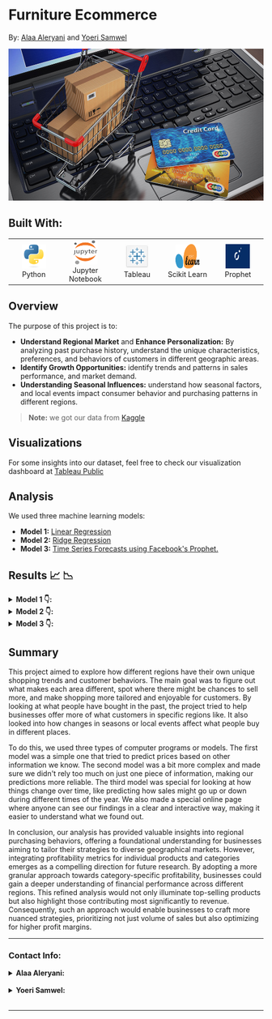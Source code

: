 # Furniture Ecommerce
By: 
[Alaa Aleryani](https://github.com/alaa-aleryani) and
[Yoeri Samwel](https://github.com/yoerisamwel)

<!-- ![ecommerce](Images/ecommerce.jpg) -->
<img src="Images/ecommerce.jpg" alt="Ecommerce" width="1000" height="300">


## Built With:

<div align="center">
  <table>
    <tr>
      <td align="center" width="96">
        <a href="http://python.org">
          <img src="./Images/python-original.svg" width="48" height="48" alt="Python" />
        </a>
        <br>Python
      </td>
      <td align="center" width="96">
        <a href="https://jupyter.org/" >
          <img src="./Images/jupyter-logo.svg" width="48" height="48" alt="Jupyter Notebook" />
        </a>
        <br>Jupyter Notebook
      </td>
      <td align="center" width="96">
        <a href="https://public.tableau.com/app/discover" >
          <img src="Images/tableau.png" width="48" height="48" alt="Tableau" />
        </a>
        <br>Tableau 
      </td>
      <td align="center" width="96">
        <a href="https://scikit-learn.org/stable/" >
          <img src="./Images/scikitlearn.png" width="48" height="48" alt="scikit learn" />
        </a>
        <br> Scikit Learn
      </td>
      <td align="center" width="96">
        <a href="https://facebook.github.io/prophet/docs/quick_start.html" >
          <img src="./Images/prophet.png" width="48" height="48" alt="Time Series Forecast" />
        </a>
        <br> Prophet
      </td>
    </tr>
  </table>
</div>

## Overview
The purpose of this project is to:
  - **Understand Regional Market** and **Enhance Personalization:** By analyzing past purchase history,  understand the unique characteristics, preferences, and behaviors of customers in different geographic areas. 
  - **Identify Growth Opportunities:** identify trends and patterns in sales performance, and market demand.
  - **Understanding Seasonal Influences:** understand how seasonal factors, and local events impact consumer behavior and purchasing patterns in different regions.

> **Note:**
> we got our data from [Kaggle](https://www.kaggle.com/datasets/dkhalidashik/superstore-furniture-sales)
>


## Visualizations
For some insights into our dataset, feel free to check our visualization dashboard at [Tableau Public](https://public.tableau.com/app/profile/alaa.al.eryani/viz/Ecommerce_17070771557310/ProfitDashboard)

## Analysis

We used three machine learning models:
  - **Model 1:** [Linear Regression](https://github.com/alaa-aleryani/Final_Project/blob/main/Analysis/Linear_Regression.ipynb) 
  - **Model 2:** [Ridge Regression](https://github.com/alaa-aleryani/Final_Project/blob/main/Analysis/Linear_Regression.ipynb)  
  - **Model 3:** [Time Series Forecasts using Facebook's Prophet.](https://github.com/alaa-aleryani/Final_Project/blob/main/Analysis/Sales_TimeSeries_Prediction_Prophet.ipynb)
  

## Results 📈 📉


<!-- Hidden Pictures -->
<!-- Model 1 -->

<details>
<summary><b> Model 1 👇:</b></summary>
  
Our first step in the analysis used a `Linear Regression` model to predict the Original Price by looking at various factors. We chose this model for its simplicity and ease of understanding. It helped us see how different variables influence the price. Although it's straightforward to use, the model's accuracy score of 64% in our tests shows it's not entirely accurate. This result suggests that we might need to consider more advanced methods in future to improve our predictions.

  <img width="674" alt="Model 1 Result" src="./Images/regression_fit_plot_model_1.png"> <br>

This graph visualizes the `linear regression` model's predictions, showing how the target variable (e.g., 'Original_Price') changes as a function of the 'Quantity' feature, alongside actual data points for comparison.

</details>


<!-- Model 2 -->

<details>
<summary><b> Model 2 👇:</b></summary>

The `Ridge Regression` model showed exceptionally high performance on the test data for predicting the Original Price, with an almost negligible error (MAE) of 0.0007296897175481192 and a nearly perfect score (R²) of 0.9999999999955044. However, these near-perfect results suggest the possibility of overfitting, where the model might have learned the training data too closely, including its noise and outliers, rather than capturing the underlying pattern. This concern arises because models that perform too well on the training data often struggle to generalize to new, unseen data, leading to less accurate predictions in real-world scenarios. While the model's high accuracy initially appears impressive, it raises questions about its ability to perform consistently across different datasets. 
  
  <img width="676" alt="Model 2 Result" src="./Images/regression_fit_plot_model_2.png"> <br>

This graph illustrates the `Ridge Regression` model's predictions, demonstrating the relationship between the target variable (e.g., 'Original_Price') and the 'Quantity' feature, juxtaposed with actual data points for contextual comparison.
  
</details>


<!-- Model 3 -->

<details>
<summary><b> Model 3 👇:</b></summary>
  
For the last model we used `Time Series Forecast` using Facebook's open source library `Prophet`, which was released as an open source on February 2017. We chose this model for its ease of use and because it automatically handles missing data, outliers, and holidays. However, because of it's limited features it may not be effective for many forecasting tasks.

  <details>
  <summary><b> Forecasting graph:</b></summary>
    <img width="668" alt="Model 3 Result1" src="./Images/Sales_Forecasting_Prophet.png"> <br>
  This graph illustrates a one year sales forecast based on historical data. Giving us a trend with the averages and a high and low amounts that we could expect. 
  </details>


  <details>
  <summary><b> Trend graph:</b></summary>
    <img width="668" alt="Model 3 Result2" src="./Images/forecast_sales_trend.png"> <br>
  In this trend graph, we could see that the trend line demonstrates a subtle decline with a high level of certainity for the first couple of months. Then the uncertainity boundries increases over time.
  </details>

  <details>
  <summary><b> Seasonality trend graph:</b></summary>
    <img width="668" alt="Model 3 Result3" src="./Images/Seasonality_forecast_Prophet.png"> <br>
  For the daily trend, we see that tuesdays are the high days and wednesdays are the low days. 
  For the yearly trend, we see that February tend to have the highest sales. Then comes April then August.
  </details>

</details>


## Summary

This project aimed to explore how different regions have their own unique shopping trends and customer behaviors. The main goal was to figure out what makes each area different, spot where there might be chances to sell more, and make shopping more tailored and enjoyable for customers. By looking at what people have bought in the past, the project tried to help businesses offer more of what customers in specific regions like. It also looked into how changes in seasons or local events affect what people buy in different places.

To do this, we used three types of computer programs or models. The first model was a simple one that tried to predict prices based on other information we know. The second model was a bit more complex and made sure we didn't rely too much on just one piece of information, making our predictions more reliable. The third model was special for looking at how things change over time, like predicting how sales might go up or down during different times of the year. We also made a special online page where anyone can see our findings in a clear and interactive way, making it easier to understand what we found out.

In conclusion, our analysis has provided valuable insights into regional purchasing behaviors, offering a foundational understanding for businesses aiming to tailor their strategies to diverse geographical markets. However, integrating profitability metrics for individual products and categories emerges as a compelling direction for future research. By adopting a more granular approach towards category-specific profitability, businesses could gain a deeper understanding of financial performance across different regions. This refined analysis would not only illuminate top-selling products but also highlight those contributing most significantly to revenue. Consequently, such an approach would enable businesses to craft more nuanced strategies, prioritizing not just volume of sales but also optimizing for higher profit margins.

---

### Contact Info:

<details>
<summary><b> Alaa Aleryani:</b></summary>   <br>
  <a href="mailto:alaaaleryani31@gmail.com">
    <img align="left" alt="Alaa's email" width="25px" height="25"
      src="https://cdn1.iconfinder.com/data/icons/google-new-logos-1/32/gmail_new_logo-256.png">
  </a> 
  <a href="https://www.linkedin.com/in/alaa-aleryani-6183a121b/"> 
    <img align="left" alt="Alaa's LinkedIn Page" width="25px" height="25"
      src="https://cdn2.iconfinder.com/data/icons/social-media-with-original-colors/256/icon-linkedin.png">
</a>
</details>


<br>


<details>
<summary><b> Yoeri Samwel:</b></summary> <br>
  <a href="mailto:yoerisamwel@gmail.com">
    <img align="left" width="25px" alt="Yoeri's email" src="https://cdn1.iconfinder.com/data/icons/google-new-logos-1/32/gmail_new_logo-256.png">
  </a>
  <a href="https://www.linkedin.com/in/yoeri-samwel-07301826"> 
    <img align="left" alt="Yoeri's LinkedIn Page" width="25px" height="25"
      src="https://cdn2.iconfinder.com/data/icons/social-media-with-original-colors/256/icon-linkedin.png">
</a>

</details>

 <br>

 ---